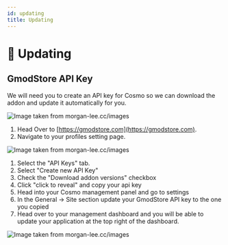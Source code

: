 ```yaml
---
id: updating
title: Updating
---
```


# 📜 Updating

## GmodStore API Key

We will need you to create an API key for Cosmo so we can download the addon and update it automatically for you.

![Image taken from morgan-lee.cc/images](https://cdn.morgan-lee.cc/storage/0utwi)

1. Head Over to [https://gmodstore.com](https://gmodstore.com).
2. Navigate to your profiles setting page.

![Image taken from morgan-lee.cc/images](https://cdn.morgan-lee.cc/storage/0oon0)

1. Select the "API Keys" tab.
2. Select "Create new API Key"
3. Check the "Download addon versions" checkbox
4. Click "click to reveal" and copy your api key
5. Head into your Cosmo management panel and go to settings
6. In the General -> Site section update your GmodStore API key to the one you copied
7. Head over to your management dashboard and you will be able to update your application at the top right of the dashboard.

![Image taken from morgan-lee.cc/images](https://cdn.morgan-lee.cc/storage/0q4h4)